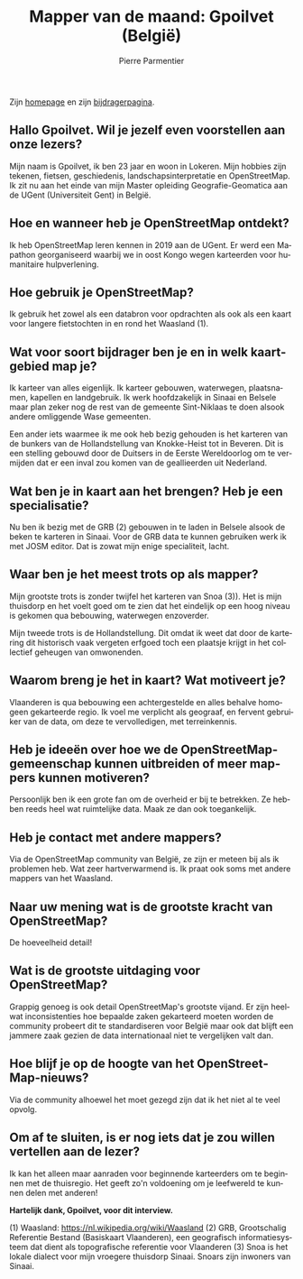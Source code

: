 ﻿---
title: "Mapper van de maand: Gpoilvet (België)"
featured:
layout: post
category: motm
author: Pierre Parmentier
lang: nl
---

Zijn [homepage](https://www.openstreetmap.org/user/Gpoilvet) en zijn [bijdragerpagina](https://hdyc.neis-one.org/?Gpoilvet).

## Hallo Gpoilvet. Wil je jezelf even voorstellen aan onze lezers?

Mijn naam is Gpoilvet, ik ben 23 jaar en woon in Lokeren. Mijn hobbies zijn tekenen, fietsen, geschiedenis, landschapsinterpretatie en OpenStreetMap. Ik zit nu aan het einde van mijn Master opleiding Geografie-Geomatica aan de UGent (Universiteit Gent) in België.

## Hoe en wanneer heb je OpenStreetMap ontdekt?

Ik heb OpenStreetMap leren kennen in 2019 aan de UGent. Er werd een Mapathon georganiseerd waarbij we in oost Kongo wegen karteerden voor humanitaire hulpverlening.

## Hoe gebruik je OpenStreetMap?

Ik gebruik het zowel als een databron voor opdrachten als ook als een kaart voor langere fietstochten in en rond het Waasland (1).

## Wat voor soort bijdrager ben je en in welk kaartgebied map je?

Ik karteer van alles eigenlijk. Ik karteer gebouwen, waterwegen, plaatsnamen, kapellen en landgebruik. Ik werk hoofdzakelijk in Sinaai en Belsele maar plan zeker nog de rest van de gemeente Sint-Niklaas te doen alsook andere omliggende Wase gemeenten.

Een ander iets waarmee ik me ook heb bezig gehouden is het karteren van de bunkers van de Hollandstellung van Knokke-Heist tot in Beveren. Dit is een stelling gebouwd door de Duitsers in de Eerste Wereldoorlog om te vermijden dat er een inval zou komen van de geallieerden uit Nederland.

## Wat ben je in kaart aan het brengen? Heb je een specialisatie?

Nu ben ik bezig met de GRB (2) gebouwen in te laden in Belsele alsook de beken te karteren in Sinaai. Voor de GRB data te kunnen gebruiken werk ik met JOSM editor. Dat is zowat mijn enige specialiteit, lacht.

## Waar ben je het meest trots op als mapper?

Mijn grootste trots is zonder twijfel het karteren van Snoa (3)). Het is mijn thuisdorp en het voelt goed om te zien dat het eindelijk op een hoog niveau is gekomen qua bebouwing, waterwegen enzoverder.

Mijn tweede trots is de Hollandstellung. Dit omdat ik weet dat door de kartering dit historisch vaak vergeten erfgoed toch een plaatsje krijgt in het collectief geheugen van omwonenden.

## Waarom breng je het in kaart? Wat motiveert je?

Vlaanderen is qua bebouwing een achtergestelde en alles behalve homogeen gekarteerde regio. Ik voel me verplicht als geograaf, en fervent gebruiker van de data, om deze te vervolledigen, met terreinkennis.

## Heb je ideeën over hoe we de OpenStreetMap-gemeenschap kunnen uitbreiden of meer mappers kunnen motiveren?

Persoonlijk ben ik een grote fan om de overheid er bij te betrekken. Ze hebben reeds heel wat ruimtelijke data. Maak ze dan ook toegankelijk.

## Heb je contact met andere mappers?

Via de OpenStreetMap community van België, ze zijn er meteen bij als ik problemen heb. Wat zeer hartverwarmend is. Ik praat ook soms met andere mappers van het Waasland.

## Naar uw mening wat is de grootste kracht van OpenStreetMap?

De hoeveelheid detail!

## Wat is de grootste uitdaging voor OpenStreetMap?

Grappig genoeg is ook detail OpenStreetMap's grootste vijand. Er zijn heelwat inconsistenties hoe bepaalde zaken gekarteerd moeten worden de community probeert dit te standardiseren voor België maar ook dat blijft een jammere zaak gezien de data internationaal niet te vergelijken valt dan.

## Hoe blijf je op de hoogte van het OpenStreetMap-nieuws?

Via de community alhoewel het moet gezegd zijn dat ik het niet al te veel opvolg.

## Om af te sluiten, is er nog iets dat je zou willen vertellen aan de lezer?

Ik kan het alleen maar aanraden voor beginnende karteerders om te beginnen met de thuisregio. Het geeft zo'n voldoening om je leefwereld te kunnen delen met anderen!

**Hartelijk dank, Gpoilvet, voor dit interview.**

(1) Waasland: <https://nl.wikipedia.org/wiki/Waasland>
(2) GRB, Grootschalig Referentie Bestand (Basiskaart Vlaanderen), een geografisch informatiesysteem dat dient als topografische referentie voor Vlaanderen
(3) Snoa is het lokale dialect voor mijn vroegere thuisdorp Sinaai. Snoars zijn inwoners van Sinaai.
